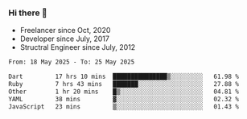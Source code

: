 ### Hi there 👋

- Freelancer since Oct, 2020
- Developer since July, 2017
- Structral Engineer since July, 2012

<!--START_SECTION:waka-->

```txt
From: 18 May 2025 - To: 25 May 2025

Dart         17 hrs 10 mins  ███████████████▒░░░░░░░░░   61.98 %
Ruby         7 hrs 43 mins   ███████░░░░░░░░░░░░░░░░░░   27.88 %
Other        1 hr 20 mins    █▒░░░░░░░░░░░░░░░░░░░░░░░   04.81 %
YAML         38 mins         ▓░░░░░░░░░░░░░░░░░░░░░░░░   02.32 %
JavaScript   23 mins         ▒░░░░░░░░░░░░░░░░░░░░░░░░   01.43 %
```

<!--END_SECTION:waka-->
